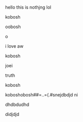 hello this is nothjng lol

kobosh

oobosh

o

i love aw

kobosh

joei

truth

kobosh

koboshobosh##=..=(.#snejdbdjd ni

dhdbdudhd

didjdjd